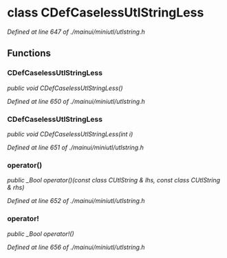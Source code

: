 # class CDefCaselessUtlStringLess

*Defined at line 647 of ./mainui/miniutl/utlstring.h*

## Functions

### CDefCaselessUtlStringLess

*public void CDefCaselessUtlStringLess()*

*Defined at line 650 of ./mainui/miniutl/utlstring.h*

### CDefCaselessUtlStringLess

*public void CDefCaselessUtlStringLess(int i)*

*Defined at line 651 of ./mainui/miniutl/utlstring.h*

### operator()

*public _Bool operator()(const class CUtlString & lhs, const class CUtlString & rhs)*

*Defined at line 652 of ./mainui/miniutl/utlstring.h*

### operator!

*public _Bool operator!()*

*Defined at line 656 of ./mainui/miniutl/utlstring.h*



